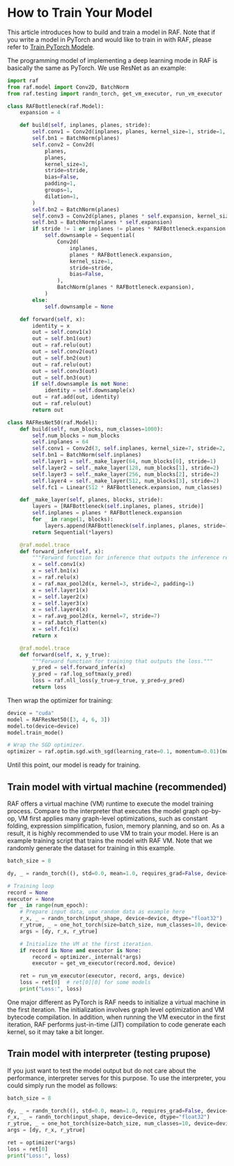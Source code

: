 <!--- Copyright Amazon.com, Inc. or its affiliates. All Rights Reserved. -->
<!--- SPDX-License-Identifier: Apache-2.0  -->

# How to Train Your Model

This article introduces how to build and train a model in RAF. Note that if you write a model in PyTorch and would like to train in with RAF, please refer to [Train PyTorch Modele](./Train-PyTorch-Model.md).

The programming model of implementing a deep learning mode in RAF is basically the same as PyTorch. We use ResNet as an example:

```python
import raf
from raf.model import Conv2D, BatchNorm
from raf.testing import randn_torch, get_vm_executor, run_vm_executor

class RAFBottleneck(raf.Model):
    expansion = 4

    def build(self, inplanes, planes, stride):
        self.conv1 = Conv2d(inplanes, planes, kernel_size=1, stride=1, bias=False)
        self.bn1 = BatchNorm(planes)
        self.conv2 = Conv2d(
            planes,
            planes,
            kernel_size=3,
            stride=stride,
            bias=False,
            padding=1,
            groups=1,
            dilation=1,
        )
        self.bn2 = BatchNorm(planes)
        self.conv3 = Conv2d(planes, planes * self.expansion, kernel_size=1, stride=1, bias=False)
        self.bn3 = BatchNorm(planes * self.expansion)
        if stride != 1 or inplanes != planes * RAFBottleneck.expansion:
            self.downsample = Sequential(
                Conv2d(
                    inplanes,
                    planes * RAFBottleneck.expansion,
                    kernel_size=1,
                    stride=stride,
                    bias=False,
                ),
                BatchNorm(planes * RAFBottleneck.expansion),
            )
        else:
            self.downsample = None

    def forward(self, x):
        identity = x
        out = self.conv1(x)
        out = self.bn1(out)
        out = raf.relu(out)
        out = self.conv2(out)
        out = self.bn2(out)
        out = raf.relu(out)
        out = self.conv3(out)
        out = self.bn3(out)
        if self.downsample is not None:
            identity = self.downsample(x)
        out = raf.add(out, identity)
        out = raf.relu(out)
        return out

class RAFResNet50(raf.Model):
    def build(self, num_blocks, num_classes=1000):
        self.num_blocks = num_blocks
        self.inplanes = 64
        self.conv1 = Conv2d(3, self.inplanes, kernel_size=7, stride=2, padding=3, bias=False)
        self.bn1 = BatchNorm(self.inplanes)
        self.layer1 = self._make_layer(64, num_blocks[0], stride=1)
        self.layer2 = self._make_layer(128, num_blocks[1], stride=2)
        self.layer3 = self._make_layer(256, num_blocks[2], stride=2)
        self.layer4 = self._make_layer(512, num_blocks[3], stride=2)
        self.fc1 = Linear(512 * RAFBottleneck.expansion, num_classes)

    def _make_layer(self, planes, blocks, stride):
        layers = [RAFBottleneck(self.inplanes, planes, stride)]
        self.inplanes = planes * RAFBottleneck.expansion
        for _ in range(1, blocks):
            layers.append(RAFBottleneck(self.inplanes, planes, stride=1))
        return Sequential(*layers)

    @raf.model.trace
    def forward_infer(self, x):
        """Forward function for inference that outputs the inference result."""
        x = self.conv1(x)
        x = self.bn1(x)
        x = raf.relu(x)
        x = raf.max_pool2d(x, kernel=3, stride=2, padding=1)
        x = self.layer1(x)
        x = self.layer2(x)
        x = self.layer3(x)
        x = self.layer4(x)
        x = raf.avg_pool2d(x, kernel=7, stride=7)
        x = raf.batch_flatten(x)
        x = self.fc1(x)
        return x

    @raf.model.trace
    def forward(self, x, y_true):
        """Forward function for training that outputs the loss."""
        y_pred = self.forward_infer(x)
        y_pred = raf.log_softmax(y_pred)
        loss = raf.nll_loss(y_true=y_true, y_pred=y_pred)
        return loss
```

Then wrap the optimizer for training:

```python
device = "cuda"
model = RAFResNet50([3, 4, 6, 3])
model.to(device=device)
model.train_mode()

# Wrap the SGD optimizer.
optimizer = raf.optim.sgd.with_sgd(learning_rate=0.1, momentum=0.01)(model)
```

Until this point, our model is ready for training.

## Train model with virtual machine (recommended)

RAF offers a virtual machine (VM) runtime to execute the model training process. Compare to the interpreter that executes the model graph op-by-op, VM first applies many graph-level optimizations, such as constant folding, expression simplification, fusion, memory planning, and so on. As a result, it is highly recommended to use VM to train your model. Here is an example training script that trains the model with RAF VM. Note that we randomly generate the dataset for training in this example.

```python
batch_size = 8

dy, _ = randn_torch((), std=0.0, mean=1.0, requires_grad=False, device=device)  # dy = tensor(1.0)

# Training loop
record = None
executor = None
for _ in range(num_epoch):
    # Prepare input data, use random data as example here
    r_x, _ = randn_torch(input_shape, device=device, dtype="float32")
    r_ytrue, _ = one_hot_torch(size=batch_size, num_classes=10, device=device)
    args = [dy, r_x, r_ytrue]

    # Initialize the VM at the first iteration.
    if record is None and executor is None:
        record = optimizer._internal(*args)
        executor = get_vm_executor(record.mod, device)

    ret = run_vm_executor(executor, record, args, device)
    loss = ret[0]  # ret[0][0] for some models
    print("Loss:", loss)
```

One major different as PyTorch is RAF needs to initialize a virtual machine in the first iteration. The initialization involves graph level optimization and VM bytecode compilation. In addition, when running the VM executor in the first iteration, RAF performs just-in-time (JIT) compilation to code generate each kernel, so it may take a bit longer.

## Train model with interpreter (testing prupose)

If you just want to test the model output but do not care about the performance, interpreter serves for this purpose. To use the interpreter, you could simply run the model as follows:

```python
batch_size = 8

dy, _ = randn_torch((), std=0.0, mean=1.0, requires_grad=False, device=device)  # dy = tensor(1.0)
r_x, _ = randn_torch(input_shape, device=device, dtype="float32")
r_ytrue, _ = one_hot_torch(size=batch_size, num_classes=10, device=device)
args = [dy, r_x, r_ytrue]

ret = optimizer(*args)
loss = ret[0]
print("Loss:", loss)
```
